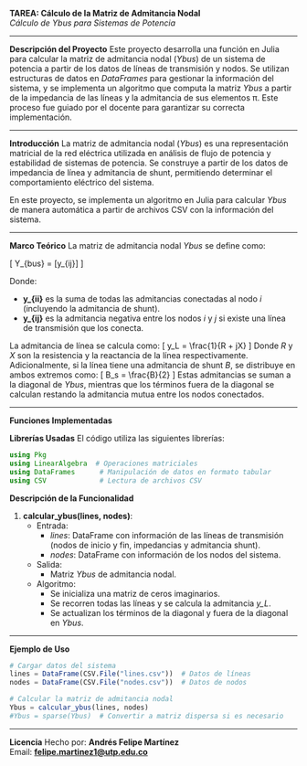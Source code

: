 **TAREA: Cálculo de la Matriz de Admitancia Nodal**  
*Cálculo de Ybus para Sistemas de Potencia*

---

**Descripción del Proyecto**
Este proyecto desarrolla una función en Julia para calcular la matriz de admitancia nodal (*Ybus*) de un sistema de potencia a partir de los datos de líneas de transmisión y nodos. Se utilizan estructuras de datos en *DataFrames* para gestionar la información del sistema, y se implementa un algoritmo que computa la matriz *Ybus* a partir de la impedancia de las líneas y la admitancia de sus elementos π. Este proceso fue guiado por el docente para garantizar su correcta implementación.

---

**Introducción**
La matriz de admitancia nodal (*Ybus*) es una representación matricial de la red eléctrica utilizada en análisis de flujo de potencia y estabilidad de sistemas de potencia. Se construye a partir de los datos de impedancia de línea y admitancia de shunt, permitiendo determinar el comportamiento eléctrico del sistema.

En este proyecto, se implementa un algoritmo en Julia para calcular *Ybus* de manera automática a partir de archivos CSV con la información del sistema.

---
**Marco Teórico**
La matriz de admitancia nodal *Ybus* se define como:

\[ Y_{bus} = [y_{ij}] \]

Donde:
- **y_{ii}** es la suma de todas las admitancias conectadas al nodo *i* (incluyendo la admitancia de shunt).
- **y_{ij}** es la admitancia negativa entre los nodos *i* y *j* si existe una línea de transmisión que los conecta.

La admitancia de línea se calcula como:
\[ y_L = \frac{1}{R + jX} \]
Donde *R* y *X* son la resistencia y la reactancia de la línea respectivamente. Adicionalmente, si la línea tiene una admitancia de shunt *B*, se distribuye en ambos extremos como:
\[ B_s = \frac{B}{2} \]
Estas admitancias se suman a la diagonal de *Ybus*, mientras que los términos fuera de la diagonal se calculan restando la admitancia mutua entre los nodos conectados.

---

**Funciones Implementadas**

**Librerías Usadas**
El código utiliza las siguientes librerías:
```julia
using Pkg
using LinearAlgebra  # Operaciones matriciales
using DataFrames      # Manipulación de datos en formato tabular
using CSV             # Lectura de archivos CSV
```

**Descripción de la Funcionalidad**

1. **calcular_ybus(lines, nodes)**:
   - Entrada:
     - *lines*: DataFrame con información de las líneas de transmisión (nodos de inicio y fin, impedancias y admitancia shunt).
     - *nodes*: DataFrame con información de los nodos del sistema.
   - Salida:
     - Matriz *Ybus* de admitancia nodal.
   - Algoritmo:
     - Se inicializa una matriz de ceros imaginarios.
     - Se recorren todas las líneas y se calcula la admitancia *y_L*.
     - Se actualizan los términos de la diagonal y fuera de la diagonal en *Ybus*.

---

**Ejemplo de Uso**
```julia
# Cargar datos del sistema
lines = DataFrame(CSV.File("lines.csv"))  # Datos de líneas
nodes = DataFrame(CSV.File("nodes.csv"))  # Datos de nodos

# Calcular la matriz de admitancia nodal
Ybus = calcular_ybus(lines, nodes)
#Ybus = sparse(Ybus)  # Convertir a matriz dispersa si es necesario
```

---

**Licencia**
Hecho por: **Andrés Felipe Martínez**  
Email: **felipe.martinez1@utp.edu.co**  

